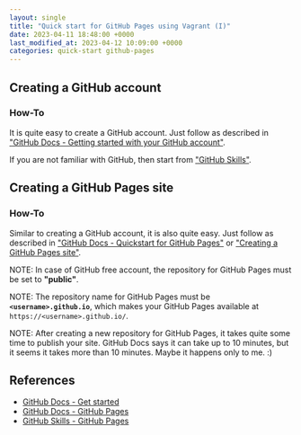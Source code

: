 ```yaml
---
layout: single
title: "Quick start for GitHub Pages using Vagrant (I)"
date: 2023-04-11 18:48:00 +0000
last_modified_at: 2023-04-12 10:09:00 +0000
categories: quick-start github-pages
---
```


## Creating a GitHub account

### How-To

It is quite easy to create a GitHub account. Just follow as described in ["GitHub Docs - Getting started with your GitHub account"](https://docs.github.com/en/get-started/onboarding/getting-started-with-your-github-account).

If you are not familiar with GitHub, then start from ["GitHub Skills"](https://skills.github.com/).

## Creating a GitHub Pages site

### How-To

Similar to creating a GitHub account, it is also quite easy. Just follow as described in ["GitHub Docs - Quickstart for GitHub Pages"](https://docs.github.com/en/pages/quickstart) or ["Creating a GitHub Pages site"](https://docs.github.com/en/pages/getting-started-with-github-pages/creating-a-github-pages-site).

NOTE: In case of GitHub free account, the repository for GitHub Pages must be set to **"public"**.

NOTE: The repository name for GitHub Pages must be **`<username>.github.io`**, which makes your GitHub Pages available at `https://<username>.github.io/`.

NOTE: After creating a new repository for GitHub Pages, it takes quite some time to publish your site. GitHub Docs says it can take up to 10 minutes, but it seems it takes more than 10 minutes. Maybe it happens only to me. :)

## References

* [GitHub Docs - Get started](https://docs.github.com/en/get-started)
* [GitHub Docs - GitHub Pages](https://docs.github.com/en/pages)
* [GitHub Skills - GitHub Pages](https://github.com/skills/github-pages)
